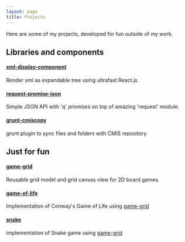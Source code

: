```yaml
---
layout: page
title: Projects
---
```


Here are some of my projects, developed for fun outside of my work.


## Libraries and components

#### [xml-display-component]
Render xml as expandable tree using ultrafast React.js

#### [request-promise-json]
Simple JSON API with 'q' promises on top of amazing 'request' module.

#### [grunt-cmiscopy]
grunt plugin to sync files and folders with CMIS repository


## Just for fun

#### [game-grid]
Reusable grid model and grid canvas view for 2D board games.

#### [game-of-life]
Implementation of Conway's Game of Life using [game-grid]

#### [snake]
implementation of Snake game using [game-grid]



[xml-display-component]: https://github.com/marushkevych/xml-display-component
[request-promise-json]: https://www.npmjs.com/package/request-promise-json
[grunt-cmiscopy]: https://www.npmjs.com/package/grunt-cmiscopy
[game-grid]: https://www.npmjs.com/package/game-grid
[game-of-life]: http://www.marushkevych.com/game-of-life/
[snake]: http://www.marushkevych.com/snake/
